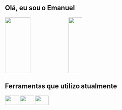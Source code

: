 ## Olá, eu sou o Emanuel

<div>
  <img align="left" width="40%" height="180em" src="https://github-readme-stats.vercel.app/api/top-langs/?username=Emanuel-DSC&layout=compact&theme=prussian"/>
  <img align="center" width="30%" height="180em" src="https://media.giphy.com/media/E89xxATM4iZoPdr6Tb/giphy.gif"/> 
</div>
 
 ## Ferramentas que utilizo atualmente

  <img align="left" height="30" width="45" src="https://cdn.jsdelivr.net/gh/devicons/devicon/icons/flutter/flutter-original.svg">
  <img align="left" height="30" width="45" src="https://cdn.jsdelivr.net/gh/devicons/devicon/icons/dart/dart-original.svg">
  <img align="left" height="30" width="45" src="https://cdn.jsdelivr.net/gh/devicons/devicon/icons/vscode/vscode-original.svg">



